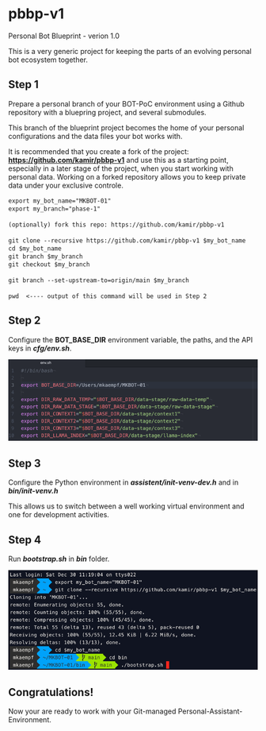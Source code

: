 # pbbp-v1
Personal Bot Blueprint - verion 1.0

This is a very generic project for keeping the parts of an evolving personal bot ecosystem together.

## Step 1

Prepare a personal branch of your BOT-PoC environment using a Github repository with a bluepring project, and several submodules.

This branch of the blueprint project becomes the home of your personal configurations and the data files your bot works with.

It is recommended that you create a fork of the project: **https://github.com/kamir/pbbp-v1** and use this as a starting point, especially in a later stage of the project, when you start working with personal data.
Working on a forked repository allows you to keep private data under your exclusive controle.

```
export my_bot_name="MKBOT-01"
export my_branch="phase-1"

(optionally) fork this repo: https://github.com/kamir/pbbp-v1

git clone --recursive https://github.com/kamir/pbbp-v1 $my_bot_name
cd $my_bot_name
git branch $my_branch
git checkout $my_branch

git branch --set-upstream-to=origin/main $my_branch

pwd  <---- output of this command will be used in Step 2
```

## Step 2
Configure the **BOT_BASE_DIR** environment variable, the paths, and the API keys in _**cfg/env.sh**_.

![docu/images/img2.png](docu/images/img2.png)

## Step 3

Configure the Python environment in _**assistent/init-venv-dev.h**_ and in _**bin/init-venv.h**_

This allows us to switch between a well working virtual environment and one for development activities.

## Step 4
Run _**bootstrap.sh**_ in _**bin**_ folder.

![docu/images/img1.png](docu/images/img1.png)

## Congratulations!

Now your are ready to work with your Git-managed Personal-Assistant-Environment.




